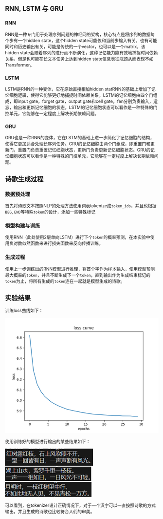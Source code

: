 ## RNN, LSTM 与 GRU

### RNN

RNN是一种专门用于处理序列问题的神经网络架构，核心特点是将序列的数据每个步有一个hidden state，这个hidden state可能仅和当前步输入有关，也有可能同时和历史输出有关，可能是传统的一个vector，也可以是一个matrix，该hidden state会随着序列的进行而不断演化，这种记忆能力能有效地捕捉时间依赖关系，但是也可能在长文本任务上达到hidden state信息表征瓶颈从而表现不如Transformer。

### LSTM

LSTM是RNN的一种变体，它在原始直接相加hidden statRNN的基础上增加了记忆细胞逻辑，使得它能够更好地捕捉时间依赖关系。LSTM的记忆细胞由四个门组成，即input gate，forget gate，output gate和cell gate，fen分别负责输入，遗忘，输出和更新记忆细胞的状态。LSTM的记忆细胞状态可以看作是一种特殊的门控单元，它能够在一定程度上解决长期依赖问题。

### GRU

GRU也是一种RNN的变体，它在LSTM的基础上进一步简化了记忆细胞的结构，使得它更加适合处理长序列任务。GRU的记忆细胞由两个门组成，即重置门和更新门，重置门负责重置记忆细胞状态，更新门负责更新记忆细胞状态。GRU的记忆细胞状态可以看作是一种特殊的门控单元，它能够在一定程度上解决长期依赖问题。

## 诗歌生成过程

### 数据预处理

首先将诗歌文本按照NLP的处理方法使用词表tokenize成`token_ids`，并且也根据`BEG`, `END`等特殊`token`的设计，添加一些特殊标记

### 模型构建与训练

使用RNN（此处使用2层单向LSTM）进行下个`token`的概率预测，在本实验中使用负对数似然函数来进行损失函数来反向传播训练。

### 生成过程

使用上一步训练出的RNN模型进行推理，将首个字作为样本输入，使用模型预测最大概率的`token`，并且不断生成下一个`token`，直到输出作为生成结束标记的`token`为止，将所有生成的`token`连在一起就是模型生成的诗歌。

## 实验结果

训练loss曲线如下：

![train_loss](./tangshi_for_pytorch/loss_curve.png)

使用训练好的模型进行输出的某些结果如下：

![red](./tangshi_for_pytorch/red.png)
![lake](./tangshi_for_pytorch/lake.png)
![moon](./tangshi_for_pytorch/moon.png)

可以看到，在tokenizer设计正确情况下，对于一个汉字可以一直按照诗歌的方式输出，并且生成的诗歌也比较符合人们的审美。